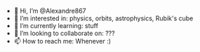 - 👋 Hi, I’m @Alexandre867
- 👀 I’m interested in: physics, orbits, astrophysics, Rubik's cube
- 🌱 I’m currently learning: stuff
- 💞️ I’m looking to collaborate on: ???
- 📫 How to reach me: Whenever :)

<!---
Alexandre867/Alexandre867 is a ✨ special ✨ repository because its `README.md` (this file) appears on your GitHub profile.
You can click the Preview link to take a look at your changes.
--->
